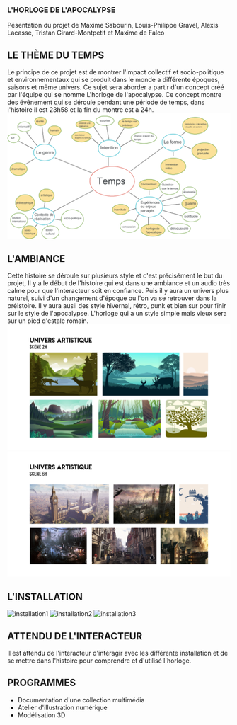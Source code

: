 ### L'HORLOGE DE L'APOCALYPSE 
Pésentation du projet de Maxime Sabourin, Louis-Philippe Gravel, Alexis Lacasse, Tristan Girard-Montpetit et Maxime de Falco
## LE THÈME DU TEMPS
Le principe de ce projet est de montrer l'impact collectif et socio-politique et environnementaux qui se produit dans le monde a différente époques, saisons et même univers. Ce sujet sera aborder a partir d'un concept créé par l'équipe qui se nomme L'horloge de l'apocalypse. Ce concept montre des évênement qui se déroule pendant une période de temps, dans l'histoire il est 23h58 et la fin du montre est a 24h.
![theme1](medias/photo/jboard.png)
## L'AMBIANCE 
Cette histoire se déroule sur plusieurs style et c'est précisément le but du projet, Il y a le début de l'histoire qui est dans une ambiance et un audio très calme pour que l'interacteur soit en confiance. Puis il y aura un univers plus naturel, suivi d'un changement d'époque ou l'on va se retrouver dans la préistoire. Il y aura ausii des style hivernal, rétro, punk et bien sur pour finir sur le style de l'apocalypse. L'horloge qui a un style simple mais vieux sera sur un pied d'estale romain.
![style1](medias/photo/scene_02.png)
![style2](medias/photo/scene_06.png)
## L'INSTALLATION 
![installation1](medias/photo/scénario_01.png)
![installation2](medias/photo/scénario_03.png)
![installation3](medias/photo/scénario_02.png)
## ATTENDU DE L'INTERACTEUR
Il est attendu de l'interacteur d'intéragir avec les différente installation et de se mettre dans l'histoire pour comprendre et d'utilisé l'horloge. 
## PROGRAMMES 
- Documentation d'une collection multimédia
- Atelier d'illustration numérique
- Modélisation 3D 






